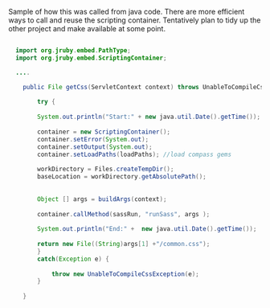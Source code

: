 Sample of how this was called from java code.  There are more efficient ways to call and reuse the scripting container.  Tentatively plan to tidy up the other project and make available at some point.

```java

  import org.jruby.embed.PathType;
  import org.jruby.embed.ScriptingContainer;

  ....

	public File getCss(ServletContext context) throws UnableToCompileCssException {
		
		try {
		
		System.out.println("Start:" + new java.util.Date().getTime());
				
		container = new ScriptingContainer();
		container.setError(System.out);
		container.setOutput(System.out);
		container.setLoadPaths(loadPaths); //load compass gems
		
		workDirectory = Files.createTempDir();
		baseLocation = workDirectory.getAbsolutePath();
		
		
		Object [] args = buildArgs(context);
		
		container.callMethod(sassRun, "runSass", args );
		
		System.out.println("End:" +  new java.util.Date().getTime());
		
		return new File((String)args[1] +"/common.css");
		}
		catch(Exception e) {
			
			throw new UnableToCompileCssException(e);
		}
		
	}
```
